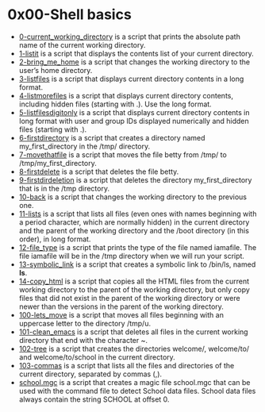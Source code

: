 # 0x00-Shell basics
- [0-current_working_directory](https://github.com/gloryodeyemi/alx-system_engineering-devops/blob/master/0x00-shell_basics/0-current_working_directory) is a script that prints the absolute path name of the current working directory.  
- [1-listit](https://github.com/gloryodeyemi/alx-system_engineering-devops/blob/master/0x00-shell_basics/1-listit) is a script that displays the contents list of your current directory.
- [2-bring_me_home](https://github.com/gloryodeyemi/alx-system_engineering-devops/blob/master/0x00-shell_basics/2-bring_me_home) is a script that changes the working directory to the user’s home directory.
- [3-listfiles](https://github.com/gloryodeyemi/alx-system_engineering-devops/blob/master/0x00-shell_basics/3-listfiles) is a script that displays current directory contents in a long format.
- [4-listmorefiles](https://github.com/gloryodeyemi/alx-system_engineering-devops/blob/master/0x00-shell_basics/4-listmorefiles) is a script that displays current directory contents, including hidden files (starting with .). Use the long format.
- [5-listfilesdigitonly](https://github.com/gloryodeyemi/alx-system_engineering-devops/blob/master/0x00-shell_basics/5-listfilesdigitonly) is a script that displays current directory contents in long format with user and group IDs displayed numerically and hidden files (starting with .).
- [6-firstdirectory](https://github.com/gloryodeyemi/alx-system_engineering-devops/blob/master/0x00-shell_basics/6-firstdirectory) is a script that creates a directory named my_first_directory in the /tmp/ directory.
- [7-movethatfile](https://github.com/gloryodeyemi/alx-system_engineering-devops/blob/master/0x00-shell_basics/7-movethatfile) is a script that moves the file betty from /tmp/ to /tmp/my_first_directory.
- [8-firstdelete](https://github.com/gloryodeyemi/alx-system_engineering-devops/blob/master/0x00-shell_basics/8-firstdelete) is a script that deletes the file betty.
- [9-firstdirdeletion](https://github.com/gloryodeyemi/alx-system_engineering-devops/blob/master/0x00-shell_basics/9-firstdirdeletion) is a script that deletes the directory my_first_directory that is in the /tmp directory.
- [10-back](https://github.com/gloryodeyemi/alx-system_engineering-devops/blob/master/0x00-shell_basics/10-back) is a script that changes the working directory to the previous one.
- [11-lists](https://github.com/gloryodeyemi/alx-system_engineering-devops/blob/master/0x00-shell_basics/11-lists) is a script that lists all files (even ones with names beginning with a period character, which are normally hidden) in the current directory and the parent of the working directory and the /boot directory (in this order), in long format.
- [12-file_type](https://github.com/gloryodeyemi/alx-system_engineering-devops/blob/master/0x00-shell_basics/12-file_type) is a script that prints the type of the file named iamafile. The file iamafile will be in the /tmp directory when we will run your script.
- [13-symbolic_link](https://github.com/gloryodeyemi/alx-system_engineering-devops/blob/master/0x00-shell_basics/13-symbolic_link) is a script that creates a symbolic link to /bin/ls, named __ls__.
- [14-copy_html](https://github.com/gloryodeyemi/alx-system_engineering-devops/blob/master/0x00-shell_basics/14-copy_html) is a script that copies all the HTML files from the current working directory to the parent of the working directory, but only copy files that did not exist in the parent of the working directory or were newer than the versions in the parent of the working directory.
- [100-lets_move](https://github.com/gloryodeyemi/alx-system_engineering-devops/blob/master/0x00-shell_basics/100-lets_move) is a script that moves all files beginning with an uppercase letter to the directory /tmp/u.
- [101-clean_emacs](https://github.com/gloryodeyemi/alx-system_engineering-devops/blob/master/0x00-shell_basics/101-clean_emacs) is a script that deletes all files in the current working directory that end with the character ~.
- [102-tree](https://github.com/gloryodeyemi/alx-system_engineering-devops/blob/master/0x00-shell_basics/102-tree) is a script that creates the directories welcome/, welcome/to/ and welcome/to/school in the current directory.
- [103-commas](https://github.com/gloryodeyemi/alx-system_engineering-devops/blob/master/0x00-shell_basics/103-commas) is a script that lists all the files and directories of the current directory, separated by commas (,).
- [school.mgc](https://github.com/gloryodeyemi/alx-system_engineering-devops/blob/master/0x00-shell_basics/school.mgc) is a script that creates a magic file school.mgc that can be used with the command file to detect School data files. School data files always contain the string SCHOOL at offset 0.
